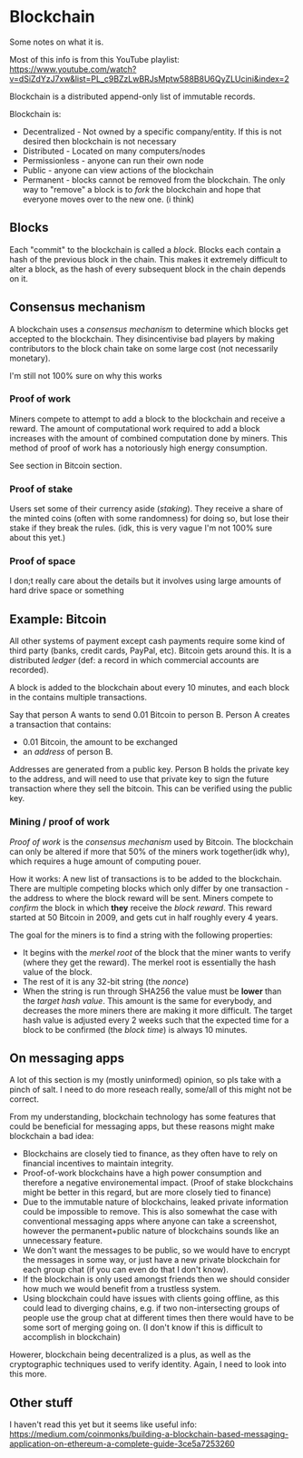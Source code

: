 # Blockchain

Some notes on what it is.

Most of this info is from this YouTube playlist:
https://www.youtube.com/watch?v=dSiZdYzJ7xw&list=PL_c9BZzLwBRJsMptw588B8U6QyZLUcini&index=2

Blockchain is a distributed append-only list of immutable records.

Blockchain is:

- Decentralized - Not owned by a specific company/entity. If this is not desired then blockchain is not necessary
- Distributed - Located on many computers/nodes
- Permissionless - anyone can run their own node
- Public - anyone can view actions of the blockchain
- Permanent - blocks cannot be removed from the blockchain. The only way to "remove" a block is to _fork_ the blockchain and hope that everyone moves over to the new one. (i think)

## Blocks

Each "commit" to the blockchain is called a _block_.
Blocks each contain a hash of the previous block in the chain. This makes it extremely difficult to alter a block, as the hash of every subsequent block in the chain depends on it.

## Consensus mechanism

A blockchain uses a _consensus mechanism_ to determine which blocks get accepted to the blockchain. They disincentivise bad players by making contributors to the block chain take on some large cost (not necessarily monetary).

I'm still not 100% sure on why this works

### Proof of work

Miners compete to attempt to add a block to the blockchain and receive a reward. The amount of computational work required to add a block increases with the amount of combined computation done by miners. This method of proof of work has a notoriously high energy consumption.

See section in Bitcoin section.

### Proof of stake

Users set some of their currency aside (_staking_). They receive a share of the minted coins (often with some randomness) for doing so, but lose their stake if they break the rules. (idk, this is very vague I'm not 100% sure about this yet.)

### Proof of space

I don;t really care about the details but it involves using large amounts of hard drive space or something

## Example: Bitcoin

All other systems of payment except cash payments require some kind of third party (banks, credit cards, PayPal, etc). Bitcoin gets around this. It is a distributed _ledger_ (def: a record in which commercial accounts are recorded).

A block is added to the blockchain about every 10 minutes, and each block in the contains multiple transactions.

Say that person A wants to send 0.01 Bitcoin to person B. Person A creates a transaction that contains:

- 0.01 Bitcoin, the amount to be exchanged
- an _address_ of person B.

Addresses are generated from a public key. Person B holds the private key to the address, and will need to use that private key to sign the future transaction where they sell the bitcoin. This can be verified using the public key.

### Mining / proof of work

_Proof of work_ is the _consensus mechanism_ used by Bitcoin. The blockchain can only be altered if more that 50% of the miners work together(idk why), which requires a huge amount of computing pouer.

How it works:
A new list of transactions is to be added to the blockchain.
There are multiple competing blocks which only differ by one transaction - the address to where the block reward will be sent. Miners compete to _confirm_ the block in which **they** receive the _block reward_. This reward started at 50 Bitcoin in 2009, and gets cut in half roughly every 4 years.

The goal for the miners is to find a string with the following properties:

- It begins with the _merkel root_ of the block that the miner wants to verify (where they get the reward). The merkel root is essentially the hash value of the block.
- The rest of it is any 32-bit string (the _nonce_)
- When the string is run through SHA256 the value must be **lower** than the _target hash value_. This amount is the same for everybody, and decreases the more miners there are making it more difficult. The target hash value is adjusted every 2 weeks such that the expected time for a block to be confirmed (the _block time_) is always 10 minutes.

## On messaging apps

A lot of this section is my (mostly uninformed) opinion, so pls take with a pinch of salt. I need to do more reseach really, some/all of this might not be correct.

From my understanding, blockchain technology has some features that could be beneficial for messaging apps, but these reasons might make blockchain a bad idea:

- Blockchains are closely tied to finance, as they often have to rely on financial incentives to maintain integrity.
- Proof-of-work blockchains have a high power consumption and therefore a negative environemental impact. (Proof of stake blockchains might be better in this regard, but are more closely tied to finance)
- Due to the immutable nature of blockchains, leaked private information could be impossible to remove. This is also somewhat the case with conventional messaging apps where anyone can take a screenshot, however the permanent+public nature of blockchains sounds like an unnecessary feature.
- We don't want the messages to be public, so we would have to encrypt the messages in some way, or just have a new private blockchain for each group chat (if you can even do that I don't know).
- If the blockchain is only used amongst friends then we should consider how much we would benefit from a trustless system.
- Using blockchain could have issues with clients going offline, as this could lead to diverging chains, e.g. if two non-intersecting groups of people use the group chat at different times then there would have to be some sort of merging going on. (I don't know if this is difficult to accomplish in blockchain)

Howerer, blockchain being decentralized is a plus, as well as the cryptographic techniques used to verify identity. Again, I need to look into this more.

## Other stuff

I haven't read this yet but it seems like useful info: https://medium.com/coinmonks/building-a-blockchain-based-messaging-application-on-ethereum-a-complete-guide-3ce5a7253260

